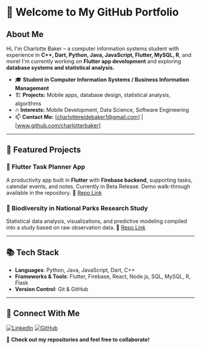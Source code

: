 # 👋 Welcome to My GitHub Portfolio

## About Me
Hi, I'm Charlotte Baker – a computer information systems student with experience in **C++, Dart, Python, Java, JavaScript, Flutter, MySQL, R**, and more! I'm currently working on **Flutter app development** and exploring **database systems and statistical analysis.**

- 🎓 **Student in Computer Information Systems / Business Information Management**
- 🏗 **Projects:** Mobile apps, database design, statistical analysis, algorithms
- 🔥 **Interests:** Mobile Development, Data Science, Software Engineering
- 📫 **Contact Me:** [charlottereidebaker1@gmail.com] | [www.github.com/charlotterbaker]

---

## 📌 Featured Projects
### **📱 Flutter Task Planner App**
A productivity app built in **Flutter** with **Firebase backend**, supporting tasks, calendar events, and notes. Currently in Beta Release. Demo walk-through available in the repository.
🔗 [Repo Link](https://github.com/charlotterbaker/clear-task)

### **🌱 Biodiversity in National Parks Research Study**
Statistical data analysis, visualizations, and predictive modeling compiled into a study based on raw observation data.
🔗 [Repo Link](https://github.com/charlotterbaker/BiodiversityInNationalParks)

---

## 📚 Tech Stack
- **Languages**: Python, Java, JavaScript, Dart, C++
- **Frameworks & Tools**: Flutter, Firebase, React, Node.js, SQL, MySQL, R, Flask
- **Version Control**: Git & GitHub

---

## 🔗 Connect With Me
[![LinkedIn](https://img.shields.io/badge/LinkedIn-Profile-blue?logo=linkedin)](https://www.linkedin.com/in/charlotte-baker-764529280)
[![GitHub](https://img.shields.io/badge/GitHub-Profile-black?logo=github)](https://github.com/charlotterbaker)

🚀 **Check out my repositories and feel free to collaborate!**
